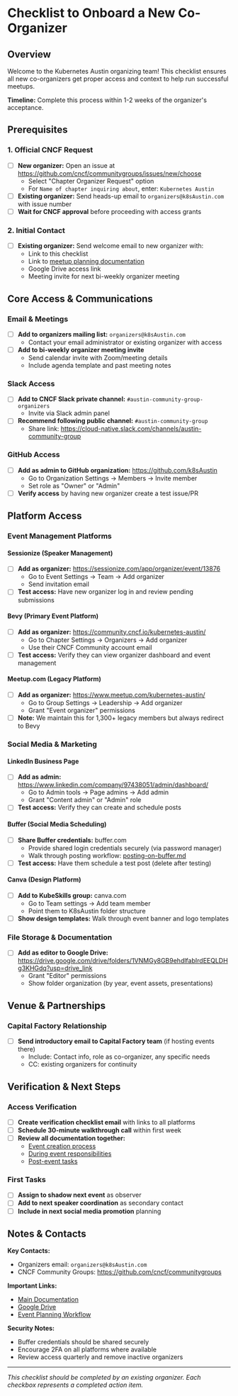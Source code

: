 # Checklist to Onboard a New Co-Organizer

## Overview

Welcome to the Kubernetes Austin organizing team! This checklist ensures all new co-organizers get proper access and context to help run successful meetups.

**Timeline:** Complete this process within 1-2 weeks of the organizer's acceptance.

## Prerequisites

### 1. Official CNCF Request
- [ ] **New organizer:** Open an issue at https://github.com/cncf/communitygroups/issues/new/choose
  - Select "Chapter Organizer Request" option
  - For `Name of chapter inquiring about`, enter: `Kubernetes Austin`
- [ ] **Existing organizer:** Send heads-up email to `organizers@k8sAustin.com` with issue number
- [ ] **Wait for CNCF approval** before proceeding with access grants

### 2. Initial Contact
- [ ] **Existing organizer:** Send welcome email to new organizer with:
  - Link to this checklist
  - Link to [meetup planning documentation](README.md)
  - Google Drive access link
  - Meeting invite for next bi-weekly organizer meeting

## Core Access & Communications

### Email & Meetings
- [ ] **Add to organizers mailing list:** `organizers@k8sAustin.com`
  - Contact your email administrator or existing organizer with access
- [ ] **Add to bi-weekly organizer meeting invite**
  - Send calendar invite with Zoom/meeting details
  - Include agenda template and past meeting notes

### Slack Access
- [ ] **Add to CNCF Slack private channel:** `#austin-community-group-organizers`
  - Invite via Slack admin panel
- [ ] **Recommend following public channel:** `#austin-community-group`
  - Share link: https://cloud-native.slack.com/channels/austin-community-group

### GitHub Access
- [ ] **Add as admin to GitHub organization:** https://github.com/k8sAustin
  - Go to Organization Settings → Members → Invite member
  - Set role as "Owner" or "Admin"
- [ ] **Verify access** by having new organizer create a test issue/PR

## Platform Access

### Event Management Platforms

#### Sessionize (Speaker Management)
- [ ] **Add as organizer:** https://sessionize.com/app/organizer/event/13876
  - Go to Event Settings → Team → Add organizer
  - Send invitation email
- [ ] **Test access:** Have new organizer log in and review pending submissions

#### Bevy (Primary Event Platform)
- [ ] **Add as organizer:** https://community.cncf.io/kubernetes-austin/
  - Go to Chapter Settings → Organizers → Add organizer
  - Use their CNCF Community account email
- [ ] **Test access:** Verify they can view organizer dashboard and event management

#### Meetup.com (Legacy Platform)
- [ ] **Add as organizer:** https://www.meetup.com/kubernetes-austin/
  - Go to Group Settings → Leadership → Add organizer
  - Grant "Event organizer" permissions
- [ ] **Note:** We maintain this for 1,300+ legacy members but always redirect to Bevy

### Social Media & Marketing

#### LinkedIn Business Page
- [ ] **Add as admin:** https://www.linkedin.com/company/97438051/admin/dashboard/
  - Go to Admin tools → Page admins → Add admin
  - Grant "Content admin" or "Admin" role
- [ ] **Test access:** Verify they can create and schedule posts

#### Buffer (Social Media Scheduling)
- [ ] **Share Buffer credentials:** buffer.com
  - Provide shared login credentials securely (via password manager)
  - Walk through posting workflow: [posting-on-buffer.md](posting-on-buffer.md)
- [ ] **Test access:** Have them schedule a test post (delete after testing)

#### Canva (Design Platform)
- [ ] **Add to KubeSkills group:** canva.com
  - Go to Team settings → Add team member
  - Point them to K8sAustin folder structure
- [ ] **Show design templates:** Walk through event banner and logo templates

### File Storage & Documentation
- [ ] **Add as editor to Google Drive:** https://drive.google.com/drive/folders/1VNMGy8GB9ehdlfabIrdEEQLDHg3KHGdq?usp=drive_link
  - Grant "Editor" permissions
  - Show folder organization (by year, event assets, presentations)

## Venue & Partnerships

### Capital Factory Relationship
- [ ] **Send introductory email to Capital Factory team** (if hosting events there)
  - Include: Contact info, role as co-organizer, any specific needs
  - CC: existing organizers for continuity

## Verification & Next Steps

### Access Verification
- [ ] **Create verification checklist email** with links to all platforms
- [ ] **Schedule 30-minute walkthrough call** within first week
- [ ] **Review all documentation together:**
  - [Event creation process](creating-an-event.md)
  - [During event responsibilities](during-the-event.md)
  - [Post-event tasks](after-the-event.md)

### First Tasks
- [ ] **Assign to shadow next event** as observer
- [ ] **Add to next speaker coordination** as secondary contact
- [ ] **Include in next social media promotion** planning

## Notes & Contacts

**Key Contacts:**
- Organizers email: `organizers@k8sAustin.com`
- CNCF Community Groups: https://github.com/cncf/communitygroups

**Important Links:**
- [Main Documentation](README.md)
- [Google Drive](https://drive.google.com/drive/folders/1VNMGy8GB9ehdlfabIrdEEQLDHg3KHGdq)
- [Event Planning Workflow](creating-an-event.md)

**Security Notes:**
- Buffer credentials should be shared securely
- Encourage 2FA on all platforms where available
- Review access quarterly and remove inactive organizers

---

*This checklist should be completed by an existing organizer. Each checkbox represents a completed action item.*


